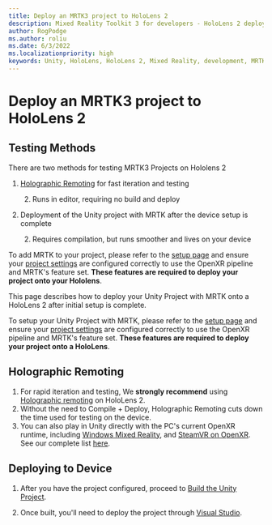 ```yaml
---
title: Deploy an MRTK3 project to HoloLens 2
description: Mixed Reality Toolkit 3 for developers - HoloLens 2 deployment.
author: RogPodge
ms.author: roliu
ms.date: 6/3/2022
ms.localizationpriority: high
keywords: Unity, HoloLens, HoloLens 2, Mixed Reality, development, MRTK3, HoloLens, Deployment
---
```


# Deploy an MRTK3 project to HoloLens 2

## Testing Methods

There are two methods for testing MRTK3 Projects on Hololens 2

1. [Holographic Remoting](https://learn.microsoft.com/en-us/windows/mixed-reality/develop/unity/preview-and-debug-your-app?tabs=openxr) for fast iteration and testing

    2. Runs in editor, requiring no build and deploy

1. Deployment of the Unity project with MRTK after the device setup is complete

    2. Requires compilation, but runs smoother and lives on your device

To add MRTK to your project, please refer to the [setup page](../setup.md) and ensure your [project settings](../setup.md#5-configure-openxr-related-settings) are configured correctly to use the OpenXR pipeline and MRTK's feature set. **These features are required to deploy your project onto your Hololens**.

This page describes how to deploy your Unity Project with MRTK onto a HoloLens 2 after initial setup is complete.

To setup your Unity Project with MRTK, please refer to the [setup page](../setup.md) and ensure your [project settings](../setup.md#5-configure-openxr-related-settings) are configured correctly to use the OpenXR pipeline and MRTK's feature set. **These features are required to deploy your project onto a HoloLens**.

## Holographic Remoting

1. For rapid iteration and testing, We **strongly recommend** using [Holographic remoting](/windows/mixed-reality/develop/unity/preview-and-debug-your-app) on HoloLens 2.
2. Without the need to Compile + Deploy, Holographic Remoting cuts down the time used for testing on the device.
3. You can also play in Unity directly with the PC's current OpenXR runtime, including [Windows Mixed Reality](https://www.microsoft.com/p/openxr-tools-for-windows-mixed-reality/9n5cvvl23qbt), and [SteamVR on OpenXR](https://www.steamvr.com/). See our complete list [here](../debugging-and-testing.md).

## Deploying to Device

1. After you have the project configured, proceed to [Build the Unity Project](/windows/mixed-reality/develop/unity/build-and-deploy-to-hololens#build-the-unity-project).

1. Once built, you'll need to deploy the project through [Visual Studio](/windows/mixed-reality/develop/advanced-concepts/using-visual-studio?tabs=hl2).
